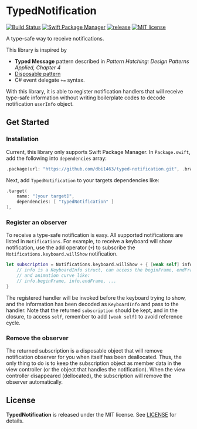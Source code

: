 # TypedNotification
[![Build Status](https://travis-ci.org/dbi1463/typed-notification.svg?branch=develop)](https://travis-ci.org/dbi1463/typed-notification)<!--[![codecov](https://codecov.io/gh/dbi1463/typed-notification/branch/develop/graph/badge.svg)](https://codecov.io/gh/dbi1463/typed-notification)-->
[![Swift Package Manager](https://img.shields.io/badge/SwiftPM-Compatiable-brightgreen.svg)](https://swift.org/package-manager/)
[![release](https://img.shields.io/github/release/dbi1463/typed-notification/all.svg)](https://github.com/dbi1463/typed-notification/releases)
[![MIT license](https://img.shields.io/badge/License-MIT-blue.svg)](https://lbesson.mit-license.org/)

A type-safe way to receive notifications.

This library is inspired by
- **Typed Message** pattern described in *Pattern Hatching: Design Patterns Applied, Chapter 4*
- [Disposable pattern](https://en.wikipedia.org/wiki/Dispose_pattern)
- C# event delegate `+=` syntax.

With this library, it is able to register notification handlers that will receive type-safe information without writing boilerplate codes to decode notification `userInfo` object.

## Get Started

### Installation

Current, this library only supports Swift Package Manager. In `Package.swift`, add the following into `dependencies` array:

```swift
.package(url: "https://github.com/dbi1463/typed-notification.git", .branch("master"))
```

Next, add `TypedNotification` to your targets dependencies like:

```swift
.target(
    name: "[your target]",
    dependencies: [ "TypedNotification" ]
),
```

### Register an observer

To receive a type-safe notification is easy. All supported notifications are listed in `Notifications`. For example, to receive a keyboard will show notification, use the add operator (`+`) to subscribe the `Notifications.keyboard.willShow` notification.

```swift
let subscription = Notifications.keyboard.willShow + { [weak self] info in
    // info is a KeyboardInfo struct, can access the beginFrame, endFram, animation duration,
    // and animation curve like:
    // info.beginFrame, info.endFrame, ...
}
```

The registered handler will be invoked before the keyboard trying to show, and the information has been decoded as `KeyboardInfo` and pass to the handler. Note that the returned `subscription` should be kept, and in the closure, to access `self`, remember to add `[weak self]` to avoid reference cycle.

### Remove the observer

The returned subscription is a disposable object that will remove notification observer for you when itself has been deallocated. Thus, the only thing to do is to keep the subscription object as member data in the view controller (or the object that handles the notification). When the view controller disappeared (dellocated), the subscription will remove the observer automatically.

## License
**TypedNotification** is released under the MIT license. See [LICENSE](https://github.com/dbi1463/typed-notification/blob/master/LICENSE) for details.
